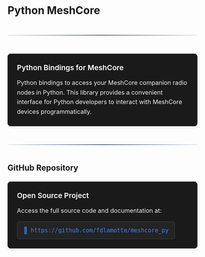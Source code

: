 # Python MeshCore

<div class="section-divider">
  <div class="divider-line"></div>
</div>

<div class="simple-card">
  <h4>Python Bindings for MeshCore</h4>
  <p>Python bindings to access your MeshCore companion radio nodes in Python. This library provides a convenient interface for Python developers to interact with MeshCore devices programmatically.</p>
</div>

<div class="section-divider">
  <div class="divider-line"></div>
</div>

## GitHub Repository

<div class="simple-card">
  <h4>Open Source Project</h4>
  <p>Access the full source code and documentation at:</p>
  <div class="repo-link">
    <a href="https://github.com/fdlamotte/meshcore_py" target="_blank" class="github-link">
      <span class="link-icon">📂</span>
      <span class="link-text">https://github.com/fdlamotte/meshcore_py</span>
    </a>
  </div>
</div>

<style>
.section-divider {
  display: flex;
  align-items: center;
  justify-content: center;
  margin: 3rem 0;
}

.divider-line {
  height: 2px;
  background: linear-gradient(90deg, rgba(30, 59, 112, 0.1), rgba(30, 59, 112, 0.8) 50%, rgba(30, 59, 112, 0.1));
  flex-grow: 1;
}

/* Simple Card Style */
.simple-card {
  background-color: #1a1a1a;
  border-radius: 8px;
  padding: 1.5rem;
  margin: 1.5rem 0;
  border: 1px solid #333;
  box-shadow: 0 2px 8px rgba(0,0,0,0.1);
}

.simple-card h4 {
  color: #fff;
  margin-top: 0;
  margin-bottom: 1rem;
  font-size: 1.2rem;
  font-weight: 600;
}

.simple-card p {
  color: #eee;
  font-size: 1rem;
  line-height: 1.6;
  margin-bottom: 1rem;
}

.simple-card p:last-child {
  margin-bottom: 0;
}

/* Repository Link */
.repo-link {
  margin-top: 1rem;
}

.github-link {
  display: inline-flex;
  align-items: center;
  background-color: #242424;
  border: 1px solid #404040;
  border-radius: 6px;
  padding: 0.75rem 1rem;
  text-decoration: none;
  transition: background-color 0.2s, border-color 0.2s;
  color: #3884ff;
  font-size: 0.95rem;
}

.github-link:hover {
  background-color: #2a2a2a;
  border-color: #3884ff;
}

.link-icon {
  margin-right: 0.5rem;
  font-size: 1.1rem;
}

.link-text {
  color: #3884ff;
  font-family: monospace;
}
</style>